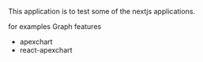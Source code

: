 This application is to test some of the nextjs applications.

for examples
Graph features 
- apexchart
- react-apexchart








